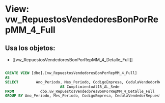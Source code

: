 # View: vw_RepuestosVendedoresBonPorRepMM_4_Full

## Usa los objetos:
- [[vw_RepuestosVendedoresBonPorRepMM_4_Detalle_Full]]

```sql

CREATE VIEW [dbo].[vw_RepuestosVendedoresBonPorRepMM_4_Full]
AS
SELECT        Ano_Periodo, Mes_Periodo, CodigoEmpresa, CedulaVendedorRepuestos, SUM(CumplimientoAl15_AL) AS CumplimientoAl15_AL, CodigoSede, NombreSede, MAX(Presupuesto) AS Presupuesto, MAX(CumplimientoAl15_AL_Sede) 
                         AS CumplimientoAl15_AL_Sede
FROM            dbo.vw_RepuestosVendedoresBonPorRepMM_4_Detalle_Full
GROUP BY Ano_Periodo, Mes_Periodo, CodigoEmpresa, CedulaVendedorRepuestos, CodigoSede, NombreSede


```

